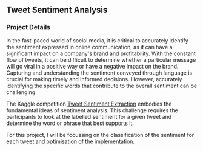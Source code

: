 ## Tweet Sentiment Analysis

### Project Details
In the fast-paced world of social media, it is critical to accurately identify the sentiment expressed in online communication, as it can have a significant impact on a company's brand and profitability. With the constant flow of tweets, it can be difficult to determine whether a particular message will go viral in a positive way or have a negative impact on the brand. Capturing and understanding the sentiment conveyed through language is crucial for making timely and informed decisions. However, accurately identifying the specific words that contribute to the overall sentiment can be challenging.

The Kaggle competition [Tweet Sentiment Extraction](https://www.kaggle.com/competitions/tweet-sentiment-extraction/overview) embodies the fundamental ideas of sentiment analysis. This challenge requires the participants to look at the labelled sentiment for a given tweet and determine the word or phrase that best supports it. 

For this project, I will be focussing on the classification of the sentiment for each tweet and optimisation of the implementation. 
